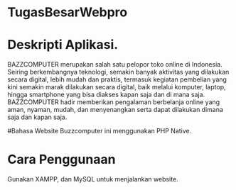 # TugasBesarWebpro

# Deskripti Aplikasi.
BAZZCOMPUTER merupakan salah satu pelopor toko online di Indonesia. Seiring berkembangnya teknologi, semakin banyak aktivitas yang dilakukan secara digital, lebih mudah dan praktis, termasuk kegiatan pembelian yang kini semakin marak dilakukan secara digital, baik melalui komputer, laptop, hingga smartphone yang bisa diakses kapan saja dan di mana saja. BAZZCOMPUTER hadir memberikan pengalaman berbelanja online yang aman, nyaman, mudah, dan menyenangkan serta dapat dilakukan dimana saja dan kapan saja.

#Bahasa
Website Buzzcomputer ini menggunakan  PHP Native.

# Cara Penggunaan
Gunakan XAMPP, dan MySQL untuk menjalankan website.
